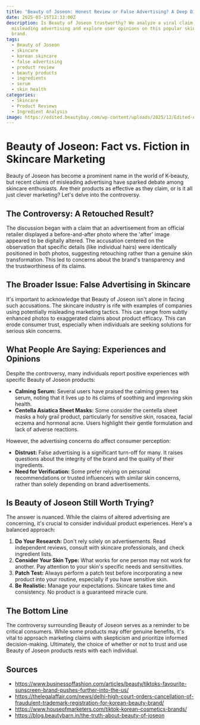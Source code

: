 ```yaml
---
title: "Beauty of Joseon: Honest Review or False Advertising? A Deep Dive"
date: 2025-03-15T12:33:00Z
description: Is Beauty of Joseon trustworthy? We analyze a viral claim of
  misleading advertising and explore user opinions on this popular skincare
  brand.
tags:
  - Beauty of Joseon
  - skincare
  - korean skincare
  - false advertising
  - product review
  - beauty products
  - ingredients
  - serum
  - skin health
categories:
  - Skincare
  - Product Reviews
  - Ingredient Analysis
image: https://edited.beautybay.com/wp-content/uploads/2025/12/Edited-Article-2-1.jpg
---
```

# Beauty of Joseon: Fact vs. Fiction in Skincare Marketing

Beauty of Joseon has become a prominent name in the world of K-beauty, but recent claims of misleading advertising have sparked debate among skincare enthusiasts. Are their products as effective as they claim, or is it all just clever marketing? Let's delve into the controversy.

## The Controversy: A Retouched Result?

The discussion began with a claim that an advertisement from an official retailer displayed a before-and-after photo where the 'after' image appeared to be digitally altered. The accusation centered on the observation that specific details (like individual hairs) were identically positioned in both photos, suggesting retouching rather than a genuine skin transformation. This led to concerns about the brand's transparency and the trustworthiness of its claims.

## The Broader Issue: False Advertising in Skincare

It's important to acknowledge that Beauty of Joseon isn't alone in facing such accusations. The skincare industry is rife with examples of companies using potentially misleading marketing tactics. This can range from subtly enhanced photos to exaggerated claims about product efficacy. This can erode consumer trust, especially when individuals are seeking solutions for serious skin concerns.

## What People Are Saying: Experiences and Opinions

Despite the controversy, many individuals report positive experiences with specific Beauty of Joseon products:

*   **Calming Serum:** Several users have praised the calming green tea serum, noting that it lives up to its claims of soothing and improving skin health.
*   **Centella Asiatica Sheet Masks:** Some consider the centella sheet masks a holy grail product, particularly for sensitive skin, rosacea, facial eczema and hormonal acne. Users highlight their gentle formulation and lack of adverse reactions.

However, the advertising concerns do affect consumer perception:

*   **Distrust:** False advertising is a significant turn-off for many. It raises questions about the integrity of the brand and the quality of their ingredients.
*   **Need for Verification:** Some prefer relying on personal recommendations or trusted influencers with similar skin concerns, rather than solely depending on brand advertisements.

## Is Beauty of Joseon Still Worth Trying?

The answer is nuanced. While the claims of altered advertising are concerning, it's crucial to consider individual product experiences. Here's a balanced approach:

1.  **Do Your Research:** Don't rely solely on advertisements. Read independent reviews, consult with skincare professionals, and check ingredient lists.
2.  **Consider Your Skin Type:** What works for one person may not work for another. Pay attention to your skin's specific needs and sensitivities.
3.  **Patch Test:** Always perform a patch test before incorporating a new product into your routine, especially if you have sensitive skin.
4.  **Be Realistic:** Manage your expectations. Skincare takes time and consistency. No product is a guaranteed miracle cure.

## The Bottom Line

The controversy surrounding Beauty of Joseon serves as a reminder to be critical consumers. While some products may offer genuine benefits, it's vital to approach marketing claims with skepticism and prioritize informed decision-making. Ultimately, the choice of whether or not to trust and use Beauty of Joseon products rests with each individual.

## Sources
- https://www.businessoffashion.com/articles/beauty/tiktoks-favourite-sunscreen-brand-pushes-further-into-the-us/
- https://thelegalaffair.com/news/delhi-high-court-orders-cancellation-of-fraudulent-trademark-registration-for-korean-beauty-brand/
- https://www.houseofmarketers.com/tiktok-korean-cosmetics-brands/
- https://blog.beautybarn.in/the-truth-about-beauty-of-joseon
